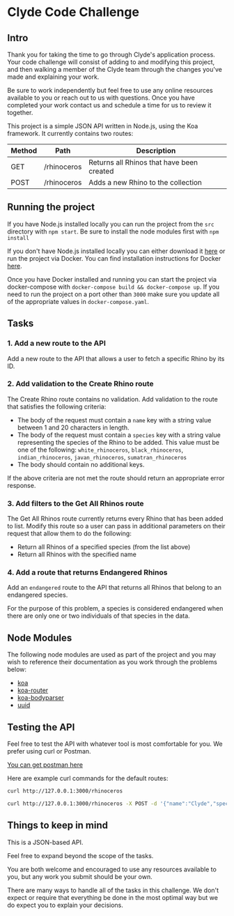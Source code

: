 # Clyde Code Challenge

## Intro

Thank you for taking the time to go through Clyde's application process. Your code challenge will consist of adding to and modifying this project, and then walking a member of the Clyde team through the changes you've made and explaining your work.

Be sure to work independently but feel free to use any online resources available to you or reach out to us with questions. Once you have completed your work contact us and schedule a time for us to review it together.

This project is a simple JSON API written in Node.js, using the Koa framework. It currently contains two routes:

| Method | Path        | Description                                |
| ------ | ----------- | ------------------------------------------ |
| GET    | /rhinoceros | Returns all Rhinos that have been created  |
| POST   | /rhinoceros | Adds a new Rhino to the collection         |

## Running the project

If you have Node.js installed locally you can run the project from the `src` directory with `npm start`. Be sure to install the node modules first with `npm install`

If you don't have Node.js installed locally you can either download it [here](https://nodejs.org/en/download) or run the project via Docker. You can find installation instructions for Docker [here](https://docs.docker.com/install).

Once you have Docker installed and running you can start the project via docker-compose with `docker-compose build && docker-compose up`. If you need to run the project on a port other than `3000` make sure you update all of the appropriate values in `docker-compose.yaml`.

## Tasks

### 1. Add a new route to the API
Add a new route to the API that allows a user to fetch a specific Rhino by its ID.

### 2. Add validation to the Create Rhino route
The Create Rhino route contains no validation. Add validation to the route that satisfies the following criteria:

- The body of the request must contain a `name` key with a string value between 1 and 20 characters in length.
- The body of the request must contain a `species` key with a string value representing the species of the Rhino to be added. This value must be one of the following: `white_rhinoceros`, `black_rhinoceros`, `indian_rhinoceros`, `javan_rhinoceros`, `sumatran_rhinoceros`
- The body should contain no additional keys.

If the above criteria are not met the route should return an appropriate error response.

### 3. Add filters to the Get All Rhinos route
The Get All Rhinos route currently returns every Rhino that has been added to list. Modify this route so a user can pass in additional parameters on their request that allow them to do the following:
- Return all Rhinos of a specified species (from the list above)
- Return all Rhinos with the specified name

### 4. Add a route that returns Endangered Rhinos
Add an `endangered` route to the API that returns all Rhinos that belong to an endangered species.

For the purpose of this problem, a species is considered endangered when there are only one or two individuals of that species in the data.

## Node Modules

The following node modules are used as part of the project and you may wish to reference their documentation as you work through the problems below:
- [koa](http://koajs.com)
- [koa-router](https://www.npmjs.com/package/koa-router)
- [koa-bodyparser](https://www.npmjs.com/package/koa-bodyparser)
- [uuid](https://www.npmjs.com/package/uuid)


## Testing the API
Feel free to test the API with whatever tool is most comfortable for you. We prefer using curl or Postman.

[You can get postman here](https://www.getpostman.com/apps)

Here are example curl commands for the default routes:

```bash
curl http://127.0.0.1:3000/rhinoceros

curl http://127.0.0.1:3000/rhinoceros -X POST -d '{"name":"Clyde","species":"white_rhinoceros"}' -H "Content-Type: application/json"
```

## Things to keep in mind

This is a JSON-based API.

Feel free to expand beyond the scope of the tasks.

You are both welcome and encouraged to use any resources available to you, but any work you submit should be your own.

There are many ways to handle all of the tasks in this challenge. We don't expect or require that everything be done in the most optimal way but we do expect you to explain your decisions.

